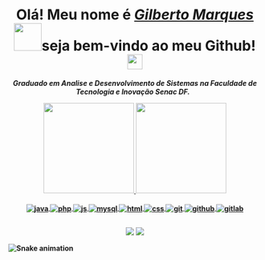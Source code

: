 <div>
  <h1 align="center">Olá! Meu nome é <a href="https://www.linkedin.com/in/gilberto-marques99/"><i>Gilberto Marques</i></a><img src=https://github.com/TheDudeThatCode/TheDudeThatCode/blob/master/Assets/Developer.gif width="55">seja bem-vindo ao meu Github! <img src=https://github.com/TheDudeThatCode/TheDudeThatCode/blob/master/Assets/Earth.gif width="30"></h1> 
  
<b>
  <i>
  <p align="center">Graduado em Analise e Desenvolvimento de Sistemas na Faculdade de Tecnologia e Inovação Senac DF.
    <img width="5" align="center" 
  </b>
 </i>
</div>

<div align="center">
  <a href="https://github.com/GilbertoMarques">
  <img height="180em" src="https://github-readme-stats.vercel.app/api?username=GilbertoMarques&show_icons=true&theme=react&include_all_commits=true&count_private=true"/>
  <img height="180em" src="https://github-readme-stats.vercel.app/api/top-langs/?username=GilbertoMarques&layout=compact&langs_count=7&theme=react"/>
</div>
<div align="center"><br>
    <img align="center" alt="java" height="" width="" src="https://img.shields.io/badge/Java-ED8B00?style=for-the-badge&logo=java&logoColor=white" />
  <img align="center" alt="php" height="" width="" src="https://img.shields.io/badge/PHP-777BB4?style=for-the-badge&logo=php&logoColor=white" />
  <img align="center" alt="js" height="" width="" src="https://img.shields.io/badge/JavaScript-323330?style=for-the-badge&logo=javascript&logoColor=F7DF1E" />
  <img align="center" alt="mysql" height="" width="" src="https://img.shields.io/badge/MySQL-005C84?style=for-the-badge&logo=mysql&logoColor=white" />
  <img align="center" alt="html" height="" width="" src="https://img.shields.io/badge/HTML5-E34F26?style=for-the-badge&logo=html5&logoColor=white" />
  <img align="center" alt="css" height="" width="" src="https://img.shields.io/badge/CSS3-1572B6?style=for-the-badge&logo=css3&logoColor=white" />
  <img align="center" alt="git" height="" width="" src="https://img.shields.io/badge/GIT-E44C30?style=for-the-badge&logo=git&logoColor=white">
  <img align="center" alt="github" height="" width="" src="https://img.shields.io/badge/GitHub-100000?style=for-the-badge&logo=github&logoColor=white" />
  <img align="center" alt="gitlab" height="" width="" src="https://img.shields.io/badge/GitLab-330F63?style=for-the-badge&logo=gitlab&logoColor=white" />
</div>
  
  ##
  
<div align="center">
  <a href="https://www.linkedin.com/in/gilberto-marques99/" target="_blank"><img src="https://img.shields.io/badge/-LinkedIn-%230077B5?style=for-the-badge&logo=linkedin&logoColor=white" target="_blank"></a> 
  <a href="mailto:gilberto.oliveira11@gmail.com"><img src="https://img.shields.io/badge/-Gmail-%23333?style=for-the-badge&logo=gmail&logoColor=white" target="_blank"></a>
</div>
  
  ![Snake animation](https://github.com/GilbertoMarques/GilbertoMarques/blob/output/github-contribution-grid-snake.svg)
 
</div>

